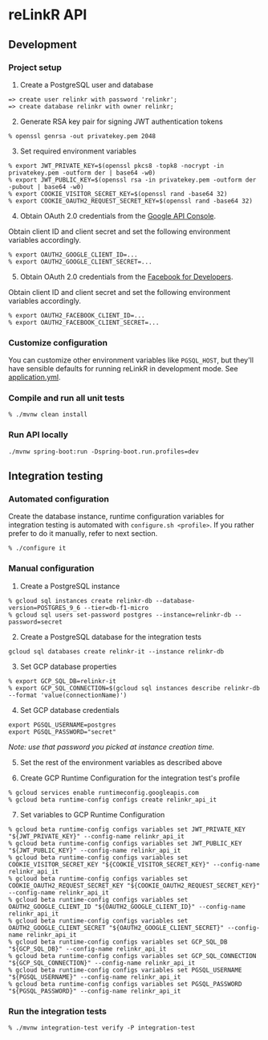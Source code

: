 # reLinkR API

## Development

### Project setup

1. Create a PostgreSQL user and database
```
=> create user relinkr with password 'relinkr';
=> create database relinkr with owner relinkr;
```

2. Generate RSA key pair for signing JWT authentication tokens
```
% openssl genrsa -out privatekey.pem 2048
```

3. Set required environment variables
```
% export JWT_PRIVATE_KEY=$(openssl pkcs8 -topk8 -nocrypt -in privatekey.pem -outform der | base64 -w0)
% export JWT_PUBLIC_KEY=$(openssl rsa -in privatekey.pem -outform der -pubout | base64 -w0)
% export COOKIE_VISITOR_SECRET_KEY=$(openssl rand -base64 32)
% export COOKIE_OAUTH2_REQUEST_SECRET_KEY=$(openssl rand -base64 32)
```

4. Obtain OAuth 2.0 credentials from the [Google API Console](https://console.developers.google.com/apis/credentials).

Obtain client ID and client secret and set the following environment variables accordingly.

```
% export OAUTH2_GOOGLE_CLIENT_ID=...
% export OAUTH2_GOOGLE_CLIENT_SECRET=...
```

5. Obtain OAuth 2.0 credentials from the [Facebook for Developers](https://developers.facebook.com/apps/).

Obtain client ID and client secret and set the following environment variables accordingly.

```
% export OAUTH2_FACEBOOK_CLIENT_ID=...
% export OAUTH2_FACEBOOK_CLIENT_SECRET=...
```

### Customize configuration

You can customize other environment variables like `PGSQL_HOST`, but they'll have sensible defaults for running reLinkR in development mode.
See [application.yml](src/main/resources/application.yml).

### Compile and run all unit tests

```
% ./mvnw clean install
```

### Run API locally
```
./mvnw spring-boot:run -Dspring-boot.run.profiles=dev
```

## Integration testing

### Automated configuration

Create the database instance, runtime configuration variables for integration testing is automated
with `configure.sh <profile>`. If you rather prefer to do it manually, refer to next section.

```
% ./configure it
```

### Manual configuration

1. Create a PostgreSQL instance

```
% gcloud sql instances create relinkr-db --database-version=POSTGRES_9_6 --tier=db-f1-micro
% gcloud sql users set-password postgres --instance=relinkr-db --password=secret
```

2. Create a PostgreSQL database for the integration tests

```
gcloud sql databases create relinkr-it --instance relinkr-db
```

3. Set GCP database properties

```
% export GCP_SQL_DB=relinkr-it
% export GCP_SQL_CONNECTION=$(gcloud sql instances describe relinkr-db --format 'value(connectionName)')
```

4. Set GCP database credentials

```
export PGSQL_USERNAME=postgres
export PGSQL_PASSWORD="secret"
```

_Note: use that password you picked at instance creation time._
 
5. Set the rest of the environment variables as described above

6. Create GCP Runtime Configuration for the integration test's profile

```
% gcloud services enable runtimeconfig.googleapis.com
% gcloud beta runtime-config configs create relinkr_api_it
```

7. Set variables to GCP Runtime Configuration

```
% gcloud beta runtime-config configs variables set JWT_PRIVATE_KEY "${JWT_PRIVATE_KEY}" --config-name relinkr_api_it
% gcloud beta runtime-config configs variables set JWT_PUBLIC_KEY "${JWT_PUBLIC_KEY}" --config-name relinkr_api_it
% gcloud beta runtime-config configs variables set COOKIE_VISITOR_SECRET_KEY "${COOKIE_VISITOR_SECRET_KEY}" --config-name relinkr_api_it
% gcloud beta runtime-config configs variables set COOKIE_OAUTH2_REQUEST_SECRET_KEY "${COOKIE_OAUTH2_REQUEST_SECRET_KEY}" --config-name relinkr_api_it
% gcloud beta runtime-config configs variables set OAUTH2_GOOGLE_CLIENT_ID "${OAUTH2_GOOGLE_CLIENT_ID}" --config-name relinkr_api_it
% gcloud beta runtime-config configs variables set OAUTH2_GOOGLE_CLIENT_SECRET "${OAUTH2_GOOGLE_CLIENT_SECRET}" --config-name relinkr_api_it
% gcloud beta runtime-config configs variables set GCP_SQL_DB "${GCP_SQL_DB}" --config-name relinkr_api_it
% gcloud beta runtime-config configs variables set GCP_SQL_CONNECTION "${GCP_SQL_CONNECTION}" --config-name relinkr_api_it
% gcloud beta runtime-config configs variables set PGSQL_USERNAME "${PGSQL_USERNAME}" --config-name relinkr_api_it
% gcloud beta runtime-config configs variables set PGSQL_PASSWORD "${PGSQL_PASSWORD}" --config-name relinkr_api_it
```

### Run the integration tests

```
% ./mvnw integration-test verify -P integration-test
```
